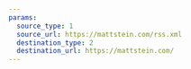 ```yaml
---
params:
  source_type: 1
  source_url: https://mattstein.com/rss.xml
  destination_type: 2
  destination_url: https://mattstein.com/
---
```

